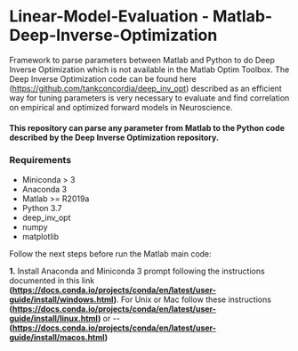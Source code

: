 # Linear-Model-Evaluation - Matlab-Deep-Inverse-Optimization

Framework to parse parameters between Matlab and Python to do Deep Inverse Optimization which is not available in the Matlab Optim Toolbox. The Deep Inverse Optimization code can be found here (https://github.com/tankconcordia/deep_inv_opt) described as an efficient way for tuning parameters is very necessary to evaluate and find correlation on empirical and  optimized forward models in Neuroscience. 

#### This repository can parse any parameter from Matlab to the Python code described by the Deep Inverse Optimization repository.

### Requirements
- Miniconda > 3
- Anaconda 3
- Matlab >= R2019a
- Python 3.7
- deep_inv_opt
- numpy
- matplotlib

Follow the next steps before run the Matlab main code:

__1.__ Install Anaconda and Miniconda 3 prompt following the instructions documented in this link __(https://docs.conda.io/projects/conda/en/latest/user-guide/install/windows.html)__. For Unix or Mac follow these instructions __(https://docs.conda.io/projects/conda/en/latest/user-guide/install/linux.html)__ or --__(https://docs.conda.io/projects/conda/en/latest/user-guide/install/macos.html)__
